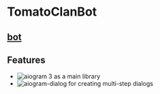 # TomatoClanBot

## [bot](https://t.me/tomatoclanbot)

## Features

* ![aiogram 3](https://img.shields.io/badge/dev--3.x-aiogram-blue) as a main library
* ![aiogram-dialog](https://img.shields.io/badge/beta--2.x-aiogram__dialog-green) for creating multi-step
  dialogs
